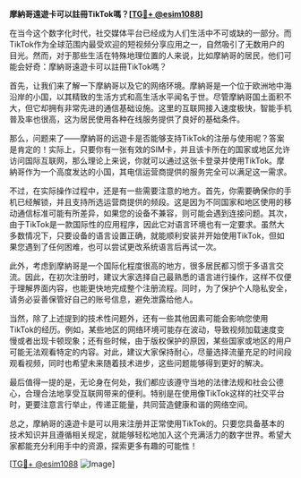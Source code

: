 **摩納哥遠遊卡可以註冊TikTok嗎？[[TG💪+ @esim1088](https://t.me/s/esim1088)]**

在当今这个数字化时代，社交媒体平台已经成为人们生活中不可或缺的一部分。而TikTok作为全球范围内最受欢迎的短视频分享应用之一，自然吸引了无数用户的目光。然而，对于那些生活在特殊地理位置的人来说，比如摩納哥的居民，他们可能会好奇：摩納哥遠遊卡可以註冊TikTok嗎？

首先，让我们来了解一下摩納哥以及它的网络环境。摩納哥是一个位于欧洲地中海沿岸的小国，以其精致的生活方式和高生活水平闻名于世。尽管摩納哥国土面积不大，但它却拥有非常先进的通信基础设施。这里的互联网接入速度极快，智能手机普及率也很高，这为居民使用各种在线服务提供了良好的基础条件。

那么，问题来了——摩納哥的远遊卡是否能够支持TikTok的注册与使用呢？答案是肯定的！实际上，只要你有一张有效的SIM卡，并且该卡所在的国家或地区允许访问国际互联网，那么理论上来说，你就可以通过这张卡登录并使用TikTok。摩納哥作为一个高度发达的小国，其电信运营商提供的服务完全可以满足这一需求。

不过，在实际操作过程中，还是有一些需要注意的地方。首先，你需要确保你的手机已经解锁，并且支持所选运营商提供的频段。这是因为不同国家和地区使用的移动通信标准可能有所差异，如果您的设备不兼容，则可能会遇到连接问题。其次，由于TikTok是一款国际性的应用程序，因此它对语言环境也有一定要求。虽然大多数情况下，只要设备的语言设置正确，就能顺利安装并开始使用TikTok，但如果您遇到了任何困难，也可以尝试更改系统语言后再试一次。

此外，考虑到摩納哥是一个国际化程度很高的地方，很多居民都习惯于多语言交流。因此，在初次注册时，建议大家选择自己最熟悉的语言进行操作，这样不仅便于理解界面内容，也能更快地完成整个注册流程。同时，为了保护个人隐私安全，请务必妥善保管好自己的账号信息，避免泄露给他人。

当然，除了上述提到的技术性问题外，还有一些其他因素可能会影响您使用TikTok的经历。例如，某些地区的网络环境可能存在波动，导致视频加载速度变慢或者出现卡顿现象；还有些时候，由于版权保护的原因，某些国家或地区的用户可能无法观看特定的内容。对此，建议大家保持耐心，尽量选择流量充足的时间段观看视频，同时也希望未来随着技术进步，这些问题能够得到更好的解决。

最后值得一提的是，无论身在何处，我们都应该遵守当地的法律法规和社会公德心，合理合法地享受互联网带来的便利。特别是在使用像TikTok这样的社交平台时，更要注意言行举止，传递正能量，共同营造健康和谐的网络空间。

总之，摩納哥的遠遊卡是可以用来注册并正常使用TikTok的。只要您具备基本的技术知识并且遵循相关规定，就能够轻松地加入这个充满活力的数字世界。希望大家都能充分利用手中的资源，探索更多有趣的可能性！

[[TG💪+ @esim1088](https://t.me/s/esim1088) ![Image](https://i.postimg.cc/4NQfJmqS/Snipaste-2025-05-13-00-14-12.png)]